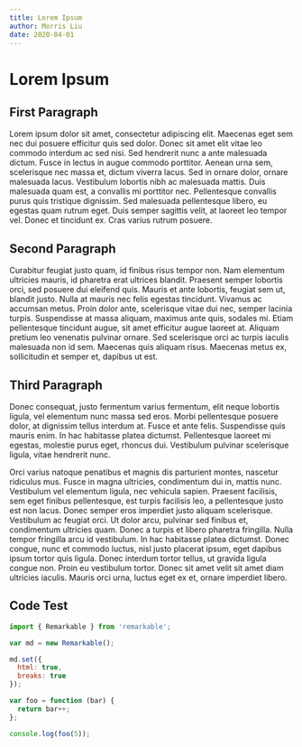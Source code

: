 ```yaml
---
title: Lorem Ipsum
author: Morris Liu
date: 2020-04-01
---
```


# Lorem Ipsum
## First Paragraph
Lorem ipsum dolor sit amet, consectetur adipiscing elit. Maecenas eget sem nec dui posuere efficitur quis sed dolor. Donec sit amet elit vitae leo commodo interdum ac sed nisi. Sed hendrerit nunc a ante malesuada dictum. Fusce in lectus in augue commodo porttitor. Aenean urna sem, scelerisque nec massa et, dictum viverra lacus. Sed in ornare dolor, ornare malesuada lacus. Vestibulum lobortis nibh ac malesuada mattis. Duis malesuada quam est, a convallis mi porttitor nec. Pellentesque convallis purus quis tristique dignissim. Sed malesuada pellentesque libero, eu egestas quam rutrum eget. Duis semper sagittis velit, at laoreet leo tempor vel. Donec et tincidunt ex. Cras varius rutrum posuere.

## Second Paragraph
Curabitur feugiat justo quam, id finibus risus tempor non. Nam elementum ultricies mauris, id pharetra erat ultrices blandit. Praesent semper lobortis orci, sed posuere dui eleifend quis. Mauris et ante lobortis, feugiat sem ut, blandit justo. Nulla at mauris nec felis egestas tincidunt. Vivamus ac accumsan metus. Proin dolor ante, scelerisque vitae dui nec, semper lacinia turpis. Suspendisse at massa aliquam, maximus ante quis, sodales mi. Etiam pellentesque tincidunt augue, sit amet efficitur augue laoreet at. Aliquam pretium leo venenatis pulvinar ornare. Sed scelerisque orci ac turpis iaculis malesuada non id sem. Maecenas quis aliquam risus. Maecenas metus ex, sollicitudin et semper et, dapibus ut est.

## Third Paragraph
Donec consequat, justo fermentum varius fermentum, elit neque lobortis ligula, vel elementum nunc massa sed eros. Morbi pellentesque posuere dolor, at dignissim tellus interdum at. Fusce et ante felis. Suspendisse quis mauris enim. In hac habitasse platea dictumst. Pellentesque laoreet mi egestas, molestie purus eget, rhoncus dui. Vestibulum pulvinar scelerisque ligula, vitae hendrerit nunc.

Orci varius natoque penatibus et magnis dis parturient montes, nascetur ridiculus mus. Fusce in magna ultricies, condimentum dui in, mattis nunc. Vestibulum vel elementum ligula, nec vehicula sapien. Praesent facilisis, sem eget finibus pellentesque, est turpis facilisis leo, a pellentesque justo est non lacus. Donec semper eros imperdiet justo aliquam scelerisque. Vestibulum ac feugiat orci. Ut dolor arcu, pulvinar sed finibus et, condimentum ultricies quam. Donec a turpis et libero pharetra fringilla. Nulla tempor fringilla arcu id vestibulum. In hac habitasse platea dictumst. Donec congue, nunc et commodo luctus, nisl justo placerat ipsum, eget dapibus ipsum tortor quis ligula. Donec interdum tortor tellus, ut gravida ligula congue non. Proin eu vestibulum tortor. Donec sit amet velit sit amet diam ultricies iaculis. Mauris orci urna, luctus eget ex et, ornare imperdiet libero.

## Code Test
```javascript
import { Remarkable } from 'remarkable';

var md = new Remarkable();

md.set({
  html: true,
  breaks: true
});
```
```js
var foo = function (bar) {
  return bar++;
};

console.log(foo(5));
```

